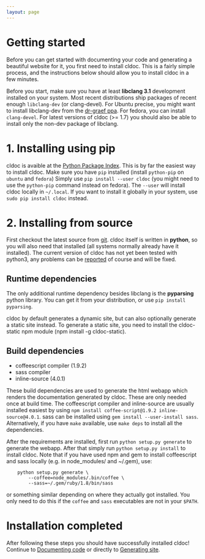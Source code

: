 ```yaml
---
layout: page
---
```


# Getting started
Before you can get started with documenting your code and generating a beautiful
website for it, you first need to install cldoc. This is a fairly simple process,
and the instructions below should allow you to install cldoc in a few minutes.

Before you start, make sure you have at least **libclang 3.1** development
installed on your system. Most recent distributions ship packages of recent
enough `libclang-dev` (or clang-devel). For Ubuntu precise, you might want to
install libclang-dev from the
[dr-graef ppa](https://launchpad.net/~dr-graef/+archive/llvm-3.1.precise). For
fedora, you can install `clang-devel`. For latest versions of cldoc (>= 1.7) you
should also be able to install only the non-dev package of libclang.

# 1. Installing using pip
cldoc is avaible at the [Python Package Index](http://pypi.python.org/pypi/cldoc/).
This is by far the easiest way to install cldoc. Make sure you have `pip`
installed (install `python-pip` on `ubuntu` and `fedora`) Simply use
`pip install --user cldoc` (you might need to use the `python-pip` command instead
on fedora). The `--user` will install cldoc locally in `~/.local`. If you want
to install it globally in your system, use `sudo pip install cldoc` instead.

# 2. Installing from source
First checkout the latest source from [git](https://github.com/jessevdk/cldoc).
cldoc itself is written in **python**, so you will also need that installed (all
systems normally already have it installed). The current version of cldoc has
not yet been tested with python3, any problems can be
[reported](https://github.com/jessevdk/cldoc/issues) of course and will be fixed.

## Runtime dependencies
The only additional runtime dependency besides libclang is the **pyparsing**
python library. You can get it from your distribution, or use
`pip install pyparsing`.

cldoc by default generates a dynamic site, but can also optionally generate a
static site instead. To generate a static site, you need to install the cldoc-static
npm module (npm install -g cldoc-static).

## Build dependencies ##
* coffeescript compiler (1.9.2)
* sass compiler
* inline-source (4.0.1)

These build dependencies are used to generate the html webapp which renders
the documentation generated by cldoc. These are only needed once at build time.
The coffeescript compiler and inline-source are usually installed easiest
by using `npm install coffee-script@1.9.2 inline-source@4.0.1`. sass can be installed using
`gem install --user-install sass`. Alternatively, if you have `make` available, use
`make deps` to install all the dependencies.

After the requirements are installed, first run `python setup.py generate` to
generate the webapp. After that simply run `python setup.py install` to
install cldoc. Note that if you have used npm and gem to install coffeescript and
sass locally (e.g. in node_modules/ and ~/.gem), use:

```
    python setup.py generate \
        --coffee=node_modules/.bin/coffee \
        --sass=~/.gem/ruby/1.8/bin/sass
```

or something similar depending on where they actually got installed. You only
need to do this if the `coffee` and `sass` executables are not in
your `$PATH`.

# Installation completed
After following these steps you should have successfully installed cldoc!
Continue to [Documenting code](documenting.html) or directly to
[Generating site](generating.html).

